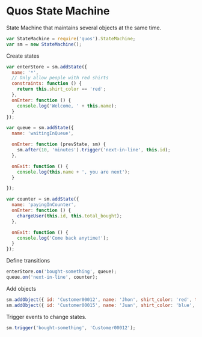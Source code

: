 Quos State Machine
===

State Machine that maintains several objects at the same time.

```javascript
var StateMachine = require('quos').StateMachine;
var sm = new StateMachine();
```

Create states
```javascript
var enterStore = sm.addState({
  name: '*',
  // Only allow people with red shirts
  constraints: function () {
    return this.shirt_color == 'red';
  },
  onEnter: function () {
    console.log('Welcome, ' + this.name);
  }
});

var queue = sm.addState({
  name: 'waitingInQueue',

  onEnter: function (prevState, sm) {
    sm.after(10, 'minutes').trigger('next-in-line', this.id);
  },

  onExit: function () {
    console.log(this.name + ', you are next');
  }

});

var counter = sm.addState({
  name: 'payingInCounter',
  onEnter: function () {
    chargeUser(this.id, this.total_bought);
  },

  onExit: function () {
    console.log('Come back anytime!');
  }
});
```

Define transitions

```javascript
enterStore.on('bought-something', queue);
queue.on('next-in-line', counter);
```

Add objects

```javascript
sm.addObject({ id: 'Customer00012', name: 'Jhon', shirt_color: 'red', total_bought: 9.99 });
sm.addObject({ id: 'Customer00015', name: 'Juan', shirt_color: 'blue', total_bought: 19.99 }); // Rejected
```

Trigger events to change states.

```javascript
sm.trigger('bought-something', 'Customer00012');
```
